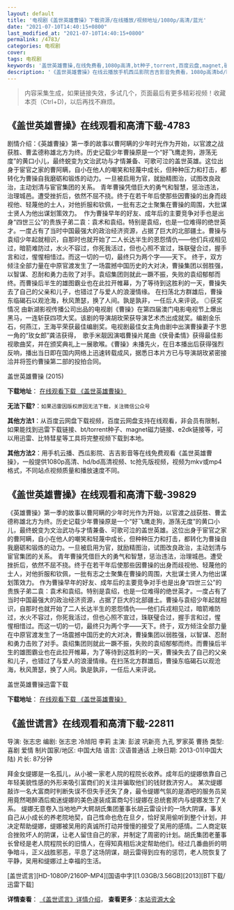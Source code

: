 ```yaml
---
layout: default
title: '电视剧《盖世英雄曹操》下载资源/在线播放/视频地址/1080p/高清/蓝光'
date: "2021-07-10T14:40:15+0800"
last_modified_at: "2021-07-10T14:40:15+0800"
permalink: /4783/
categories: 电视剧
cover:
tags: 电视剧
keywords: '盖世英雄曹操,在线免费看,1080p高清,bt种子,torrent,百度云盘,magnet,磁力链,迅雷下载资源'
description: '《盖世英雄曹操》在线云播放手机西瓜影院吉吉影音免费看，1080p高清bd/hd未删减完整版和tc抢先枪版，mkv/mp4格式，附带bt/torrent种子、magnet/磁力链、百度云盘、网盘资源迅雷下载链接'
---
```


>内容采集生成，如果链接失效，多试几个，页面最后有更多精彩视频！收藏本页（Ctrl+D)，以后再找不麻烦。


## 《盖世英雄曹操》在线观看和高清下载-4783

剧情介绍：《英雄曹操》第一季的故事以曹阿瞒的少年时光作为开始，以官渡之战获胜、曹孟德称雄北方为终。历史记载少年曹操原是一个“好飞鹰走狗，游荡无度”的黄口小儿，最终蜕变为文治武功与才情兼备、可歌可泣的盖世英雄。这位出身于宦官之家的曹阿瞒，自小在他人的嘲笑和轻蔑中成长，但种种压力和打击，都转化为曹操自我磨砺和锻炼的动力。一旦被启用为官，就励精图治，试图改良政治，主动划清与宦官集团的关系。 青年曹操凭借巨大的勇气和智慧，惩治违法，治理城邑。遭受挫折后，依然不屈不挠。终于在若干年后使那些因曹操的出身而歧视他、轻蔑他的士人，对他折服和钦佩，一批有志之士聚集在曹操的周围，大批谋士贤人为他出谋划策效力。  作为曹操早年的好友、成年后的主要竞争对手也是出身“四世三公”的贵族子弟二袁：袁术和袁绍。特别是袁绍，也是一位难得的绝世英才。一度占有了当时中国最强大的政治经济资源，占据了巨大的北部疆土。曹操与袁绍少年起就相识，自那时也就开始了二人长达半生的恩怨情仇——他们兵戎相见过，暗箭难防过，水火不容过，你死我活过，但也心照不宣过，珠联璧合过，握手言和过，惺惺相惜过。而这一切的一切，最终只为两个字——天下。 终于，双方倾注全部力量在中原官渡发生了一场震撼中国历史的大对决，曹操集团以弱胜强，以智谋、忍耐和勇力击败了对手。袁绍集团则就此一蹶不振，失败的袁绍郁郁而终。而曹操后半生的雄图霸业也在此拉开帷幕，为了等待到这胜利的一天，曹操失去了自己的父亲和儿子，也错过了与爱人的浪漫情缘。 在扫荡北方群雄后，曹操东临碣石以观沧海，秋风萧瑟，换了人间。孰是孰非，一任后人来评说。   ◎获奖情况   由新湖影视传播公司出品的电视剧《曹操》在第四届澳门电影电视节上爆出黑马，一连斩获四项大奖。该剧的导演胡玫荣获导演艺术杰出成就奖。编剧金乐石，何燕江，王海平荣获最佳编剧奖。电视剧最佳女主角由剧中出演曹操妻子卞思一角的“玫女郎”龚洁获得，　歌手米靓因演唱曹操片尾曲《侠骨柔情》获得最佳影视歌曲奖，并在颁奖典礼上一展歌喉。《曹操》未播先火，在日本播出后获得强烈反响，播出当日即在国内网络上迅速转载成风，据悉日本片方已与导演胡玫紧密接洽并将签约曹操第二部的投拍合同。


盖世英雄曹操 (2015)

**下载地址**： [在线观看下载 《盖世英雄曹操》](https://www.btbtdy.me/btdy/dy870.html) 


**无法下载?**：`如果迅雷因版权原因无法下载，关注微信公众号 `

**其他方法1**：从百度云网盘下载视频，百度云网盘支持在线观看，非会员有限制，如果能找到迅雷下载链接、bt/torrent种子、magnet磁力链接、e2dk链接等，可以用迅雷、比特彗星等工具将完整视频下载到本地。

**其他方法2**：用手机云播、西瓜影院、吉吉影音等在线免费观看《盖世英雄曹操》，一般提供1080p高清、hd/bd高清视频、tc抢先版视频，视频为mkv或mp4格式，不同站点视频质量和播放速度不同。


## 《盖世英雄曹操》在线观看和高清下载-39829

《英雄曹操》第一季的故事以曹阿瞒的少年时光作为开始，以官渡之战获胜、曹孟德称雄北方为终。历史记载少年曹操原是一个&ldquo;好飞鹰走狗，游荡无度”的黄口小儿，最终蜕变为文治武功与才情兼备、可歌可泣的盖世英雄。这位出身于宦官之家的曹阿瞒，自小在他人的嘲笑和轻蔑中成长，但种种压力和打击，都转化为曹操自我磨砺和锻炼的动力。一旦被启用为官，就励精图治，试图改良政治，主动划清与宦官集团的关系。 青年曹操凭借巨大的勇气和智慧，惩治违法，治理城邑。遭受挫折后，依然不屈不挠。终于在若干年后使那些因曹操的出身而歧视他、轻蔑他的士人，对他折服和钦佩，一批有志之士聚集在曹操的周围，大批谋士贤人为他出谋划策效力。 作为曹操早年的好友、成年后的主要竞争对手也是出身&ldquo;四世三公”的贵族子弟二袁：袁术和袁绍。特别是袁绍，也是一位难得的绝世英才。一度占有了当时中国最强大的政治经济资源，占据了巨大的北部疆土。曹操与袁绍少年起就相识，自那时也就开始了二人长达半生的恩怨情仇&mdash;—他们兵戎相见过，暗箭难防过，水火不容过，你死我活过，但也心照不宣过，珠联璧合过，握手言和过，惺 惺相惜过。而这一切的一切，最终只为两个字——天下。终于，双方倾注全部力量在中原官渡发生了一场震撼中国历史的大对决，曹操集团以弱胜强，以智谋、忍耐和勇力击败了对手。袁绍集团则就此一蹶不振，失败的袁绍郁郁而终。而曹操后半生的雄图霸业也在此拉开帷幕，为了等待到这胜利的一天，曹操失去了自己的父亲和儿子，也错过了与爱人的浪漫情缘。在扫荡北方群雄后，曹操东临碣石以观沧海，秋风萧瑟，换了人间。孰是孰非，一任后人来评说。</p>


盖世英雄曹操迅雷下载

**下载地址**： [在线观看下载 《盖世英雄曹操》](https://www.993dy.com//vod-detail-id-12455.html) 


## 《盖世谎言》在线观看和高清下载-22811

导演: 张志忠 编剧: 张志忠 冷旭阳 李莉 主演: 彭波 巩新亮 九孔 罗家英 曹扬 类型: 喜剧 爱情 制片国家/地区: 中国大陆 语言: 汉语普通话 上映日期: 2013-01(中国大陆) 片长: 87分钟

拜金女缇娜是一名孤儿，从小被一家老人院的程院长收养。成年后的缇娜依靠自己年轻美貌性感的外形来吸引富商们的关注并骗取他们的钱财救济穷人。 某次缇娜敲诈一名大富商时判断失误不但失手还失了身，最令缇娜气氛的是酒吧的服务员吴用竟然喝醉酒后痴迷缇娜的美色遂装成富商勾引缇娜在总统套房内与缇娜发生了关系。 缇娜无意卷入当地地产大鳄胡氏集团董事长胡云雷设计的一场大阴谋，事关自己从小成长的养老院地契，自己性命也危在旦夕，恰好吴用偷听到整个计划，并决定帮助缇娜，缇娜被吴用的真诚所打动并慢慢的接受了吴用的感情。二人商定联合挫败坏人的阴谋，让老人留住自己的家，并制定了周密的计划。胡氏集团老董事长曾经是老人院程院长的旧情人，在得知真相后决定帮助他们。经过几番曲折的明争暗斗，正义战胜邪恶，平息了这场阴谋，胡云雷得到应有的惩罚，老人院恢复了平静，吴用和缇娜过上幸福的生活。


[盖世谎言][HD-1080P/2160P-MP4][国语中字][1.03GB/3.56GB][2013][BT下载/迅雷下载]

**详情查看**： [《盖世谎言》详情介绍](/movie/22811/)， **查看更多**：[本站资源大全](/movie/t/all/)

